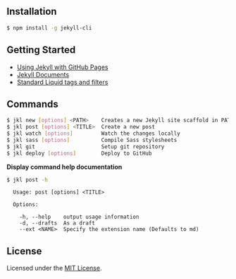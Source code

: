 ## Installation

```bash
$ npm install -g jekyll-cli
```

## Getting Started

- [Using Jekyll with GitHub Pages](http://mrzhang.me/blog/using-jekyll-with-github-pages.html)
- [Jekyll Documents](http://jekyllrb.com/)
- [Standard Liquid tags and filters](https://github.com/Shopify/liquid/wiki/Liquid-for-Designers)

## Commands

```bash
$ jkl new [options] <PATH>    Creates a new Jekyll site scaffold in PATH
$ jkl post [options] <TITLE>  Create a new post
$ jkl watch [options]         Watch the changes locally
$ jkl sass [options]          Compile Sass stylesheets
$ jkl git                     Setup git repository
$ jkl deploy [options]        Deploy to GitHub
```

__Display command help documentation__

```bash
$ jkl post -h
```

```
  Usage: post [options] <TITLE>

  Options:

    -h, --help    output usage information
    -d, --drafts  As a draft
    --ext <NAME>  Specify the extension name (Defaults to md)
```

## License

Licensed under the [MIT License](http://www.opensource.org/licenses/mit-license.php).
